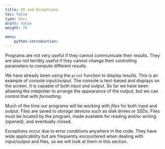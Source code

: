 ```yaml
---
title: IO and Exceptions
toc: false
type: docs
draft: false
weight: 70

menu:
    python-introduction:
---
```


Programs are not very useful if they cannot communicate their results.  They are also not terribly useful if they cannot change their controlling parameters to compute different results.  

We have already been using the `print` function to display results.  This is an example of _console input/output_.  The console is text-based and displays on the screen.  It is capable of both input and output.  So far we have been allowing the intepreter to arrange the appearance of the output, but we can control that with _formatting_. 

Much of the time our programs will be working with _files_ for both input and output.  Files are saved to _storage_ devices such as disk drives or SSDs.  Files must be located by the program, made available for reading and/or writing (opened), and eventually closed.

Exceptions occur due to error conditions anywhere in the code.  They have wide applicability but are frequently encountered when dealing with input/output and files, so we will look at them in this section.

